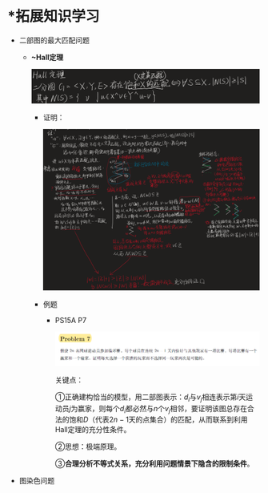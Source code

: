 # *拓展知识学习

* 二部图的最大匹配问题

  * **~Hall定理**

    ​![image](assets/image-20231216114342-jdhzbpn.png)​

    * 证明：

      ![image](assets/image-20231216114401-0wu1zh7.png)​
    * 例题

      * PS15A P7

        ​![image](assets/image-20231216114508-80bdfku.png)​

        关键点：

        ①正确建构恰当的模型，用二部图表示：$d_i$与$v_j$相连表示第$i$天运动员$j$为赢家，则每个$d_i$都必然与$n$个$v_j$相邻，要证明该图总存在合法的饱和$D$（代表$2n-1$天的点集合）的匹配，从而联系到利用Hall定理的充分性条件。

        ②思想：极端原理。

        ③**合理分析不等式关系，充分利用问题情景下隐含的限制条件**。

* 图染色问题
